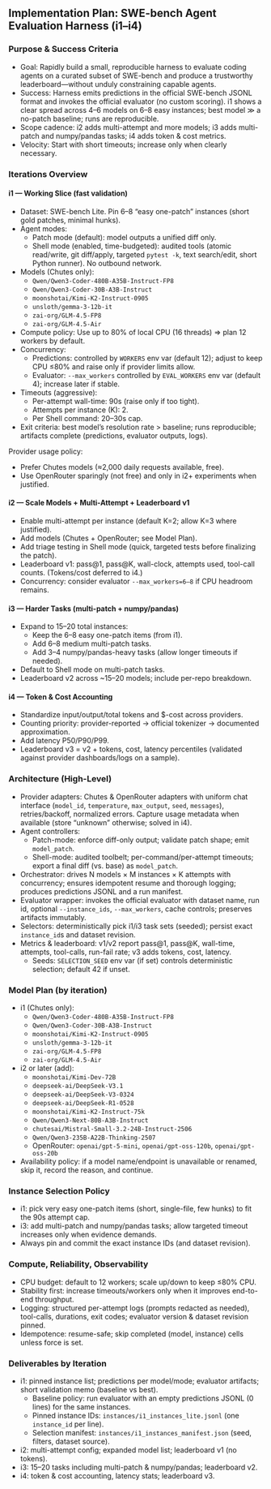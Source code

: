 ## Implementation Plan: SWE-bench Agent Evaluation Harness (i1–i4)

### Purpose & Success Criteria

- Goal: Rapidly build a small, reproducible harness to evaluate coding agents on a curated subset of SWE-bench and produce a trustworthy leaderboard—without unduly constraining capable agents.
- Success: Harness emits predictions in the official SWE-bench JSONL format and invokes the official evaluator (no custom scoring). i1 shows a clear spread across 4–6 models on 6–8 easy instances; best model ≫ a no-patch baseline; runs are reproducible.
- Scope cadence: i2 adds multi-attempt and more models; i3 adds multi-patch and numpy/pandas tasks; i4 adds token & cost metrics.
- Velocity: Start with short timeouts; increase only when clearly necessary.

### Iterations Overview

#### i1 — Working Slice (fast validation)

- Dataset: SWE-bench Lite. Pin 6–8 “easy one-patch” instances (short gold patches, minimal hunks).
- Agent modes:
  - Patch mode (default): model outputs a unified diff only.
  - Shell mode (enabled, time-budgeted): audited tools (atomic read/write, git diff/apply, targeted `pytest -k`, text search/edit, short Python runner). No outbound network.
- Models (Chutes only):
  - `Qwen/Qwen3-Coder-480B-A35B-Instruct-FP8`
  - `Qwen/Qwen3-Coder-30B-A3B-Instruct`
  - `moonshotai/Kimi-K2-Instruct-0905`
  - `unsloth/gemma-3-12b-it`
  - `zai-org/GLM-4.5-FP8`
  - `zai-org/GLM-4.5-Air`
- Compute policy: Use up to 80% of local CPU (16 threads) ⇒ plan 12 workers by default.
- Concurrency:
  - Predictions: controlled by `WORKERS` env var (default 12); adjust to keep CPU ≤80% and raise only if provider limits allow.
  - Evaluator: `--max_workers` controlled by `EVAL_WORKERS` env var (default 4); increase later if stable.
- Timeouts (aggressive):
  - Per-attempt wall-time: 90s (raise only if too tight).
  - Attempts per instance (K): 2.
  - Per Shell command: 20–30s cap.
- Exit criteria: best model’s resolution rate > baseline; runs reproducible; artifacts complete (predictions, evaluator outputs, logs).

Provider usage policy:
- Prefer Chutes models (≈2,000 daily requests available, free).
- Use OpenRouter sparingly (not free) and only in i2+ experiments when justified.

#### i2 — Scale Models + Multi-Attempt + Leaderboard v1

- Enable multi-attempt per instance (default K=2; allow K=3 where justified).
- Add models (Chutes + OpenRouter; see Model Plan).
- Add triage testing in Shell mode (quick, targeted tests before finalizing the patch).
- Leaderboard v1: pass@1, pass@K, wall-clock, attempts used, tool-call counts. (Tokens/cost deferred to i4.)
- Concurrency: consider evaluator `--max_workers=6–8` if CPU headroom remains.

#### i3 — Harder Tasks (multi-patch + numpy/pandas)

- Expand to 15–20 total instances:
  - Keep the 6–8 easy one-patch items (from i1).
  - Add 6–8 medium multi-patch tasks.
  - Add 3–4 numpy/pandas-heavy tasks (allow longer timeouts if needed).
- Default to Shell mode on multi-patch tasks.
- Leaderboard v2 across ~15–20 models; include per-repo breakdown.

#### i4 — Token & Cost Accounting

- Standardize input/output/total tokens and $-cost across providers.
- Counting priority: provider-reported → official tokenizer → documented approximation.
- Add latency P50/P90/P99.
- Leaderboard v3 = v2 + tokens, cost, latency percentiles (validated against provider dashboards/logs on a sample).

### Architecture (High-Level)

- Provider adapters: Chutes & OpenRouter adapters with uniform chat interface (`model_id`, `temperature`, `max_output`, `seed`, `messages`), retries/backoff, normalized errors. Capture usage metadata when available (store “unknown” otherwise; solved in i4).
- Agent controllers:
  - Patch-mode: enforce diff-only output; validate patch shape; emit `model_patch`.
  - Shell-mode: audited toolbelt; per-command/per-attempt timeouts; export a final diff (vs. base) as `model_patch`.
- Orchestrator: drives N models × M instances × K attempts with concurrency; ensures idempotent resume and thorough logging; produces predictions JSONL and a run manifest.
- Evaluator wrapper: invokes the official evaluator with dataset name, run id, optional `--instance_ids`, `--max_workers`, cache controls; preserves artifacts immutably.
- Selectors: deterministically pick i1/i3 task sets (seeded); persist exact `instance_id`s and dataset revision.
- Metrics & leaderboard: v1/v2 report pass@1, pass@K, wall-time, attempts, tool-calls, run-fail rate; v3 adds tokens, cost, latency.
  - Seeds: `SELECTION_SEED` env var (if set) controls deterministic selection; default 42 if unset.

### Model Plan (by iteration)

- i1 (Chutes only):
  - `Qwen/Qwen3-Coder-480B-A35B-Instruct-FP8`
  - `Qwen/Qwen3-Coder-30B-A3B-Instruct`
  - `moonshotai/Kimi-K2-Instruct-0905`
  - `unsloth/gemma-3-12b-it`
  - `zai-org/GLM-4.5-FP8`
  - `zai-org/GLM-4.5-Air`
- i2 or later (add):
  - `moonshotai/Kimi-Dev-72B`
  - `deepseek-ai/DeepSeek-V3.1`
  - `deepseek-ai/DeepSeek-V3-0324`
  - `deepseek-ai/DeepSeek-R1-0528`
  - `moonshotai/Kimi-K2-Instruct-75k`
  - `Qwen/Qwen3-Next-80B-A3B-Instruct`
  - `chutesai/Mistral-Small-3.2-24B-Instruct-2506`
  - `Qwen/Qwen3-235B-A22B-Thinking-2507`
  - OpenRouter: `openai/gpt-5-mini`, `openai/gpt-oss-120b`, `openai/gpt-oss-20b`
- Availability policy: if a model name/endpoint is unavailable or renamed, skip it, record the reason, and continue.

### Instance Selection Policy

- i1: pick very easy one-patch items (short, single-file, few hunks) to fit the 90s attempt cap.
- i3: add multi-patch and numpy/pandas tasks; allow targeted timeout increases only when evidence demands.
- Always pin and commit the exact instance IDs (and dataset revision).

### Compute, Reliability, Observability

- CPU budget: default to 12 workers; scale up/down to keep ≤80% CPU.
- Stability first: increase timeouts/workers only when it improves end-to-end throughput.
- Logging: structured per-attempt logs (prompts redacted as needed), tool-calls, durations, exit codes; evaluator version & dataset revision pinned.
- Idempotence: resume-safe; skip completed (model, instance) cells unless force is set.

### Deliverables by Iteration

- i1: pinned instance list; predictions per model/mode; evaluator artifacts; short validation memo (baseline vs best).
  - Baseline policy: run evaluator with an empty predictions JSONL (0 lines) for the same instances.
  - Pinned instance IDs: `instances/i1_instances_lite.jsonl` (one `instance_id` per line).
  - Selection manifest: `instances/i1_instances_manifest.json` (seed, filters, dataset source).
- i2: multi-attempt config; expanded model list; leaderboard v1 (no tokens).
- i3: 15–20 tasks including multi-patch & numpy/pandas; leaderboard v2.
- i4: token & cost accounting, latency stats; leaderboard v3.
